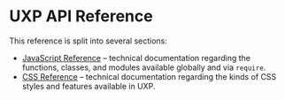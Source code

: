 # UXP API Reference

This reference is split into several sections:

* [JavaScript Reference](./reference-js/) – technical documentation regarding the functions, classes, and modules available globally and via `require`.
* [CSS Reference](./reference-css/) – technical documentation regarding the kinds of CSS styles and features available in UXP.